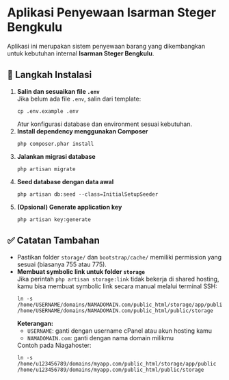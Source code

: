 <h1>Aplikasi Penyewaan Isarman Steger Bengkulu</h1>

<p>Aplikasi ini merupakan sistem penyewaan barang yang dikembangkan untuk kebutuhan internal <strong>Isarman Steger Bengkulu</strong>.</p>

<h2>🚀 Langkah Instalasi</h2>
<ol>
  <li><strong>Salin dan sesuaikan file <code>.env</code></strong><br>
    Jika belum ada file <code>.env</code>, salin dari template:
    <pre><code>cp .env.example .env</code></pre>
    Atur konfigurasi database dan environment sesuai kebutuhan.
  </li>

  <li><strong>Install dependency menggunakan Composer</strong>
    <pre><code>php composer.phar install</code></pre>
  </li>

  <li><strong>Jalankan migrasi database</strong>
    <pre><code>php artisan migrate</code></pre>
  </li>

  <li><strong>Seed database dengan data awal</strong>
    <pre><code>php artisan db:seed --class=InitialSetupSeeder</code></pre>
  </li>

  <li><strong>(Opsional) Generate application key</strong>
    <pre><code>php artisan key:generate</code></pre>
  </li>
</ol>

<h2>✅ Catatan Tambahan</h2>
<ul>
  <li>Pastikan folder <code>storage/</code> dan <code>bootstrap/cache/</code> memiliki permission yang sesuai (biasanya 755 atau 775).</li>
  <li><strong>Membuat symbolic link untuk folder <code>storage</code></strong><br>
    Jika perintah <code>php artisan storage:link</code> tidak bekerja di shared hosting, kamu bisa membuat symbolic link secara manual melalui terminal SSH:
    <pre><code>ln -s /home/USERNAME/domains/NAMADOMAIN.com/public_html/storage/app/public /home/USERNAME/domains/NAMADOMAIN.com/public_html/public/storage</code></pre>
    <strong>Keterangan:</strong>
    <ul>
      <li><code>USERNAME</code>: ganti dengan username cPanel atau akun hosting kamu</li>
      <li><code>NAMADOMAIN.com</code>: ganti dengan nama domain milikmu</li>
    </ul>
    Contoh pada Niagahoster:
    <pre><code>ln -s /home/u123456789/domains/myapp.com/public_html/storage/app/public /home/u123456789/domains/myapp.com/public_html/public/storage</code></pre>
  </li>
</ul>

